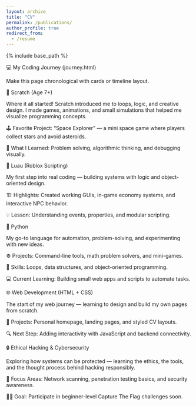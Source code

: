```yaml
---
layout: archive
title: "CV"
permalink: /publications/
author_profile: true
redirect_from:
  - /resume
---
```


{% include base_path %}

💻 My Coding Journey (journey.html)

Make this page chronological with cards or timeline layout.

🧩 Scratch (Age 7+)

Where it all started! Scratch introduced me to loops, logic, and creative design. I made games, animations, and small simulations that helped me visualize programming concepts.

🕹️ Favorite Project: “Space Explorer” — a mini space game where players collect stars and avoid asteroids.

💭 What I Learned: Problem solving, algorithmic thinking, and debugging visually.

🔧 Luau (Roblox Scripting)

My first step into real coding — building systems with logic and object-oriented design.

🏗️ Highlights: Created working GUIs, in-game economy systems, and interactive NPC behavior.

💡 Lesson: Understanding events, properties, and modular scripting.

🐍 Python

My go-to language for automation, problem-solving, and experimenting with new ideas.

⚙️ Projects: Command-line tools, math problem solvers, and mini-games.

🧠 Skills: Loops, data structures, and object-oriented programming.

💻 Current Learning: Building small web apps and scripts to automate tasks.

🌐 Web Development (HTML + CSS)

The start of my web journey — learning to design and build my own pages from scratch.

🌈 Projects: Personal homepage, landing pages, and styled CV layouts.

🔍 Next Step: Adding interactivity with JavaScript and backend connectivity.

🔒 Ethical Hacking & Cybersecurity

Exploring how systems can be protected — learning the ethics, the tools, and the thought process behind hacking responsibly.

🧰 Focus Areas: Network scanning, penetration testing basics, and security awareness.

🏴‍☠️ Goal: Participate in beginner-level Capture The Flag challenges soon.